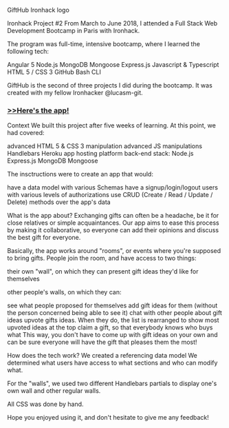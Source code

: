 GiftHub
Ironhack logo

Ironhack Project #2
From March to June 2018, I attended a Full Stack Web Development Bootcamp in Paris with Ironhack.

The program was full-time, intensive bootcamp, where I learned the following tech:

Angular 5
Node.js
MongoDB
Mongoose
Express.js
Javascript & Typescript
HTML 5 / CSS 3
GitHub
Bash CLI

GiftHub is the second of three projects I did during the bootcamp. It was created with my fellow Ironhacker @lucasm-git.

### [>>Here's the app!](https://ironhack-gifthub.herokuapp.com/)


Context
We built this project after five weeks of learning. At this point, we had covered:

advanced HTML 5 & CSS 3 manipulation
advanced JS manipulations
Handlebars
Heroku app hosting platform
back-end stack:
Node.js
Express.js
MongoDB
Mongoose

The insctructions were to create an app that would:

have a data model with various Schemas
have a signup/login/logout users with various levels of authorizations
use CRUD (Create / Read / Update / Delete) methods over the app's data

What is the app about?
Exchanging gifts can often be a headache, be it for close relatives or simple acquaintances. Our app aims to ease this process by making it collaborative, so everyone can add their opinions and discuss the best gift for everyone.

Basically, the app works around "rooms", or events where you're supposed to bring gifts. People join the room, and have access to two things:

their own "wall", on which they can present gift ideas they'd like for themselves

other people's walls, on which they can:

see what people proposed for themselves
add gift ideas for them (without the person concerned being able to see it)
chat with other people about gift ideas
upvote gifts ideas. When they do, the list is rearranged to show most upvoted ideas at the top
claim a gift, so that everybody knows who buys what
This way, you don't have to come up with gift ideas on your own and can be sure everyone will have the gift that pleases them the most!

How does the tech work?
We created a referencing data model
We determined what users have access to what sections and who can modify what.

For the "walls", we used two different Handlebars partials to display one's own wall and other regular walls.

All CSS was done by hand.

Hope you enjoyed using it, and don't hesitate to give me any feedback!

